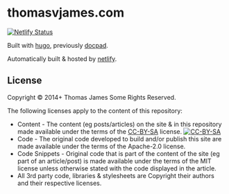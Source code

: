 # thomasvjames.com

[![Netlify Status](https://api.netlify.com/api/v1/badges/bee5dec2-44a7-4eb9-bf3a-ab7dd4fd870f/deploy-status)](https://app.netlify.com/sites/thomasvjames-public-root/deploys) 

Built with [hugo](https://gohugo.io/), previously [docpad](http://docpad.org/).

Automatically built & hosted by [netlify](https://www.netlify.com/).

## License
Copyright &copy; 2014+ Thomas James Some Rights Reserved.

The following licenses apply to the content of this repository:

* Content - The content (eg posts/articles) on the site & in this repository made available under the terms of the  [CC-BY-SA](https://creativecommons.org/licenses/by-sa/3.0/) license.  [![CC-BY-SA](https://i.creativecommons.org/l/by-sa/3.0/80x15.png)](https://creativecommons.org/licenses/by-sa/3.0/)
* Code - The original code developed to build and/or publish this site are made available under the terms of the Apache-2.0 license.
* Code Snippets - Original code that is part of the content of the site (eg part of an article/post) is made available under the terms of the MIT license unless otherwise stated with the code displayed in the article.
* All 3rd party code, libraries & stylesheets are Copyright their authors and their respective licenses.
